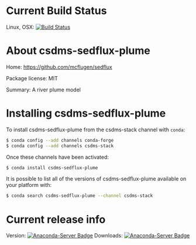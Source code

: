 




# Current Build Status

Linux, OSX: [![Build Status](https://travis-ci.org/csdms-stack/csdms-sedflux-plume-recipe.svg?branch=master)](https://travis-ci.org/csdms-stack/csdms-sedflux-plume-recipe)

# About csdms-sedflux-plume

Home: https://github.com/mcflugen/sedflux

Package license: MIT

Summary: A river plume model

# Installing csdms-sedflux-plume

To install csdms-sedflux-plume from the csdms-stack channel with `conda`:

```bash
$ conda config --add channels conda-forge
$ conda config --add channels csdms-stack
```

Once these channels have been activated:

```bash
$ conda install csdms-sedflux-plume
```

It is possible to list all of the versions of csdms-sedflux-plume available on your
platform with:

```bash
$ conda search csdms-sedflux-plume --channel csdms-stack
```

# Current release info

Version: [![Anaconda-Server Badge](https://anaconda.org/csdms-stack/csdms-sedflux-plume/badges/version.svg)](https://anaconda.org/csdms-stack/csdms-sedflux-plume)
Downloads: [![Anaconda-Server Badge](https://anaconda.org/csdms-stack/csdms-sedflux-plume/badges/downloads.svg)](https://anaconda.org/csdms-stack/csdms-sedflux-plume)